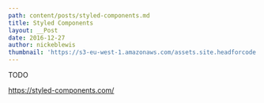 ```yaml
---
path: content/posts/styled-components.md
title: Styled Components
layout: __Post
date: 2016-12-27
author: nickeblewis
thumbnail: 'https://s3-eu-west-1.amazonaws.com/assets.site.headforcode.com/icons/js.png'
---
```


TODO

https://styled-components.com/